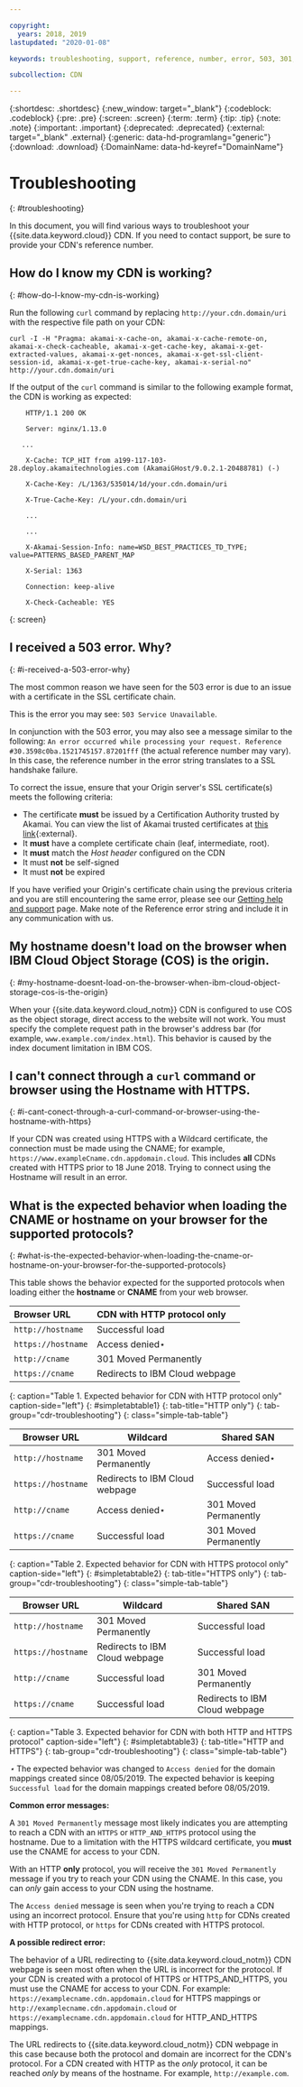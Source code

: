 ```yaml
---

copyright:
  years: 2018, 2019
lastupdated: "2020-01-08"

keywords: troubleshooting, support, reference, number, error, 503, 301, redirects, https, moved, akamai-x-cache, cloud object storage

subcollection: CDN

---
```


{:shortdesc: .shortdesc}
{:new_window: target="_blank"}
{:codeblock: .codeblock}
{:pre: .pre}
{:screen: .screen}
{:term: .term}
{:tip: .tip}
{:note: .note}
{:important: .important}
{:deprecated: .deprecated}
{:external: target="_blank" .external}
{:generic: data-hd-programlang="generic"}
{:download: .download}
{:DomainName: data-hd-keyref="DomainName"}

# Troubleshooting
{: #troubleshooting}

In this document, you will find various ways to troubleshoot your {{site.data.keyword.cloud}} CDN. If you need to contact support, be sure to provide your CDN's reference number.

## How do I know my CDN is working?
{: #how-do-I-know-my-cdn-is-working}

Run the following `curl` command by replacing `http://your.cdn.domain/uri` with the respective file path on your CDN:

`curl -I -H "Pragma: akamai-x-cache-on, akamai-x-cache-remote-on, akamai-x-check-cacheable, akamai-x-get-cache-key, akamai-x-get-extracted-values, akamai-x-get-nonces, akamai-x-get-ssl-client-session-id, akamai-x-get-true-cache-key, akamai-x-serial-no" http://your.cdn.domain/uri`

If the output of the `curl` command is similar to the following example format, the CDN is working as expected:

```
    HTTP/1.1 200 OK

    Server: nginx/1.13.0

   ...

    X-Cache: TCP_HIT from a199-117-103-28.deploy.akamaitechnologies.com (AkamaiGHost/9.0.2.1-20488781) (-)

    X-Cache-Key: /L/1363/535014/1d/your.cdn.domain/uri

    X-True-Cache-Key: /L/your.cdn.domain/uri

    ...

    ...

    X-Akamai-Session-Info: name=WSD_BEST_PRACTICES_TD_TYPE; value=PATTERNS_BASED_PARENT_MAP

    X-Serial: 1363

    Connection: keep-alive

    X-Check-Cacheable: YES
```
{: screen}

## I received a 503 error. Why?
{: #i-received-a-503-error-why}

The most common reason we have seen for the 503 error is due to an issue with a certificate in the SSL certificate chain.

This is the error you may see: `503 Service Unavailable`.  

In conjunction with the 503 error, you may also see a message similar to the following: `An error occurred while processing your request. Reference #30.3598c0ba.1521745157.87201fff` (the actual reference number may vary). In this case, the reference number in the error string translates to a SSL handshake failure.

To correct the issue, ensure that your Origin server's SSL certificate(s) meets the following criteria:
  * The certificate **must** be issued by a Certification Authority trusted by Akamai. You can view the list of Akamai trusted certificates at [this link](https://community.akamai.com/docs/DOC-4447-ssltls-certificate-chains-for-akamai-managed-certificates){:external}.
  * It **must** have a complete certificate chain (leaf, intermediate, root).
  * It **must** match the *Host header* configured on the CDN
  * It must **not** be self-signed
  * It must **not** be expired

If you have verified your Origin's certificate chain using the previous criteria and you are still encountering the same error, please see our [Getting help and support](/docs/infrastructure/CDN?topic=CDN-gettinghelp) page. Make note of the Reference error string and include it in any communication with us.

## My hostname doesn't load on the browser when IBM Cloud Object Storage (COS) is the origin.
{: #my-hostname-doesnt-load-on-the-browser-when-ibm-cloud-object-storage-cos-is-the-origin}

When your {{site.data.keyword.cloud_notm}} CDN is configured to use COS as the object storage, direct access to the website will not work. You must specify the complete request path in the browser's address bar (for example, `www.example.com/index.html`). This behavior is caused by the index document limitation in IBM COS.

## I can't connect through a `curl` command or browser using the Hostname with HTTPS.
{: #i-cant-conect-through-a-curl-command-or-browser-using-the-hostname-with-https}

If your CDN was created using HTTPS with a Wildcard certificate, the connection must be made using the CNAME; for example, `https://www.exampleCname.cdn.appdomain.cloud`. This includes **all** CDNs created with HTTPS prior to 18 June 2018. Trying to connect using the Hostname will result in an error.

## What is the expected behavior when loading the CNAME or hostname on your browser for the supported protocols?
{: #what-is-the-expected-behavior-when-loading-the-cname-or-hostname-on-your-browser-for-the-supported-protocols}

This table shows the behavior expected for the supported protocols when loading either the **hostname** or **CNAME** from your web browser.

| Browser URL | CDN with HTTP protocol only |
|:-----|:-----|
| `http://hostname` | Successful load |
| `https://hostname` | Access denied&#8902; |
| `http://cname` | 301 Moved Permanently |
| `https://cname` | Redirects to IBM Cloud webpage |
{: caption="Table 1. Expected behavior for CDN with HTTP protocol only" caption-side="left"}
{: #simpletabtable1}
{: tab-title="HTTP only"}
{: tab-group="cdr-troubleshooting"}
{: class="simple-tab-table"}

| Browser URL | Wildcard | Shared SAN |
|-----|-----|-----|  
| `http://hostname` | 301 Moved Permanently | Access denied&#8902; |
| `https://hostname` | Redirects to IBM Cloud webpage | Successful load |
| `http://cname` | Access denied&#8902; | 301 Moved Permanently |
| `https://cname` | Successful load | 301 Moved Permanently |
{: caption="Table 2. Expected behavior for CDN with HTTPS protocol only" caption-side="left"}
{: #simpletabtable2}
{: tab-title="HTTPS only"}
{: tab-group="cdr-troubleshooting"}
{: class="simple-tab-table"}

| Browser URL | Wildcard | Shared SAN |
|-----|-----|-----|  
| `http://hostname` | 301 Moved Permanently | Successful load |
| `https://hostname` | Redirects to IBM Cloud webpage | Successful load |
| `http://cname` | Successful load | 301 Moved Permanently |
| `https://cname` | Successful load | Redirects to IBM Cloud webpage |
{: caption="Table 3. Expected behavior for CDN with both HTTP and HTTPS protocol" caption-side="left"}
{: #simpletabtable3}
{: tab-title="HTTP and HTTPS"}
{: tab-group="cdr-troubleshooting"}
{: class="simple-tab-table"}

*&#8902;* The expected behavior was changed to `Access denied` for the domain mappings created since 08/05/2019. The expected behavior is keeping `Successful load` for the domain mappings created before 08/05/2019.

**Common error messages:**

A `301 Moved Permanently` message most likely indicates you are attempting to reach a CDN with an `HTTPS` or `HTTP_AND_HTTPS` protocol using the hostname. Due to a limitation with the HTTPS wildcard certificate, you **must** use the CNAME for access to your CDN.

With an HTTP **only** protocol, you will receive the `301 Moved Permanently` message if you try to reach your CDN using the CNAME. In this case, you can _only_ gain access to your CDN using the hostname.

The `Access denied` message is seen when you're trying to reach a CDN using an incorrect protocol. Ensure that you're using `http` for CDNs created with HTTP protocol, or `https` for CDNs created with HTTPS protocol.

**A possible redirect error:**

The behavior of a URL redirecting to {{site.data.keyword.cloud_notm}} CDN webpage is seen most often when the URL is incorrect for the protocol. If your CDN is created with a protocol of HTTPS or HTTPS_AND_HTTPS, you must use the CNAME for access to your CDN. For example: `https://examplecname.cdn.appdomain.cloud` for HTTPS mappings or `http://examplecname.cdn.appdomain.cloud` or `https://examplecname.cdn.appdomain.cloud` for HTTP_AND_HTTPS mappings.

The URL redirects to {{site.data.keyword.cloud_notm}} CDN webpage in this case because both the protocol and domain are incorrect for the CDN's protocol. For a CDN created with HTTP as the _only_ protocol, it can be reached _only_ by means of the hostname. For example, `http://example.com`.
